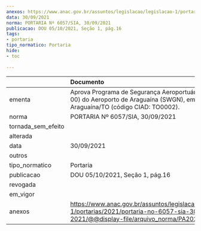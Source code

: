 ```yaml
---
anexos: https://www.anac.gov.br/assuntos/legislacao/legislacao-1/portarias/2021/portaria-no-6057-sia-30-09-2021/@@display-file/arquivo_norma/PA2021-6057.pdf
data: 30/09/2021
norma: PORTARIA Nº 6057/SIA, 30/09/2021
publicacao: DOU 05/10/2021, Seção 1, pág.16
tags:
- portaria
tipo_normatico: Portaria
hide: 
- toc 
 
---
```


|                    | Documento                                                                                                                                            |
|:-------------------|:-----------------------------------------------------------------------------------------------------------------------------------------------------|
| ementa             | Aprova Programa de Segurança Aeroportuária (Revisão 00) do Aeroporto de Araguaína (SWGN), em Araguaína/TO (código CIAD: TO0002).                     |
| norma              | PORTARIA Nº 6057/SIA, 30/09/2021                                                                                                                     |
| tornada_sem_efeito |                                                                                                                                                      |
| alterada           |                                                                                                                                                      |
| data               | 30/09/2021                                                                                                                                           |
| outros             |                                                                                                                                                      |
| tipo_normatico     | Portaria                                                                                                                                             |
| publicacao         | DOU 05/10/2021, Seção 1, pág.16                                                                                                                      |
| revogada           |                                                                                                                                                      |
| em_vigor           |                                                                                                                                                      |
| anexos             | https://www.anac.gov.br/assuntos/legislacao/legislacao-1/portarias/2021/portaria-no-6057-sia-30-09-2021/@@display-file/arquivo_norma/PA2021-6057.pdf |